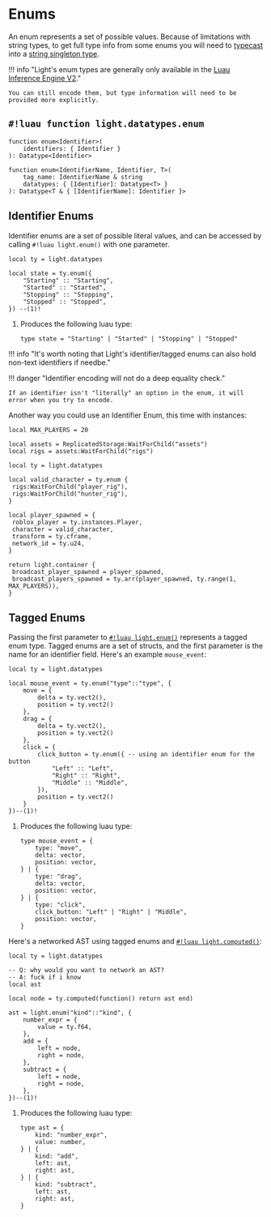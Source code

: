 # Enums

An enum represents a set of possible values. Because of limitations with string types, to get full type info from some
enums you will need to [typecast](https://luau.org/typecheck#type-casts) into a
[string singleton type](https://luau.org/typecheck#singleton-types-aka-literal-types).

!!! info "Light's enum types are generally only available in the [Luau Inference Engine V2](https://devforum.roblox.com/t/new-type-solver-beta/3155804)."

    You can still encode them, but type information will need to be provided more explicitly.

## `#!luau function light.datatypes.enum`

```luau title='<!-- client --> <!-- server --> <!-- shared --> <!-- sync -->'
function enum<Identifier>(
    identifiers: { Identifier }
): Datatype<Identifier>
```

```luau
function enum<IdentifierName, Identifier, T>(
    tag_name: IdentifierName & string
    datatypes: { [Identifier]: Datatype<T> }
): Datatype<T & { [IdentifierName]: Identifier }>
```

## Identifier Enums

Identifier enums are a set of possible literal values, and can be accessed by calling `#!luau light.enum()` with one
parameter.

```luau
local ty = light.datatypes

local state = ty.enum({
    "Starting" :: "Starting",
    "Started" :: "Started",
    "Stopping" :: "Stopping",
    "Stopped" :: "Stopped",
}) --(1)!
```

1. Produces the following luau type:

    ```luau
    type state = "Starting" | "Started" | "Stopping" | "Stopped"
    ```

!!! info "It's worth noting that Light's identifier/tagged enums can also hold non-text identifiers if needbe."

!!! danger "Identifier encoding will not do a deep equality check."

    If an identifier isn't "literally" an option in the enum, it will error when you try to encode.

Another way you could use an Identifier Enum, this time with instances:

```luau
local MAX_PLAYERS = 20

local assets = ReplicatedStorage:WaitForChild("assets")
local rigs = assets:WaitForChild("rigs")

local ty = light.datatypes

local valid_character = ty.enum {
 rigs:WaitForChild("player_rig"),
 rigs:WaitForChild("hunter_rig"),
}

local player_spawned = {
 roblox_player = ty.instances.Player,
 character = valid_character,
 transform = ty.cframe,
 network_id = ty.u24,
}

return light.container {
 broadcast_player_spawned = player_spawned,
 broadcast_players_spawned = ty.arr(player_spawned, ty.range(1, MAX_PLAYERS)),
}
```

## Tagged Enums

Passing the first parameter to [`#!luau light.enum()`](./enums.md) represents a tagged enum type. Tagged enums are a set of structs, and the first parameter is the name for an identifier field. Here's an example `mouse_event`:

```luau
local ty = light.datatypes

local mouse_event = ty.enum("type"::"type", {
    move = {
        delta = ty.vect2(),
        position = ty.vect2()
    },
    drag = {
        delta = ty.vect2(),
        position = ty.vect2()
    },
    click = {
        click_button = ty.enum({ -- using an identifier enum for the button
            "Left" :: "Left",
            "Right" :: "Right",
            "Middle" :: "Middle",
        }),
        position = ty.vect2()
    }
})--(1)!
```

1. Produces the following luau type:

    ```luau
    type mouse_event = {
        type: "move",
        delta: vector,
        position: vector,
    } | {
        type: "drag",
        delta: vector,
        position: vector,
    } | {
        type: "click",
        click_button: "Left" | "Right" | "Middle",
        position: vector,
    }
    ```

Here's a networked AST using tagged enums and [`#!luau light.computed()`](./computed.md):

```luau title="net/ast (ModuleScript)"
local ty = light.datatypes

-- Q: why would you want to network an AST?
-- A: fuck if i know
local ast

local node = ty.computed(function() return ast end)

ast = light.enum("kind"::"kind", {
    number_expr = {
        value = ty.f64,
    },
    add = {
        left = node,
        right = node,
    },
    subtract = {
        left = node,
        right = node,
    },
})--(1)!
```

1. Produces the following luau type:

    ```luau
    type ast = {
        kind: "number_expr",
        value: number,
    } | {
        kind: "add",
        left: ast,
        right: ast,
    } | {
        kind: "subtract",
        left: ast,
        right: ast,
    }
    ```
